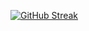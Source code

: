 [![GitHub Streak](https://streak-stats.demolab.com?user=sangxuesheng&theme=ambient-gradient&hide_border=&locale=zh_Hans&date_format=%5BY%20%5DM%20j)](https://git.io/streak-stats)
